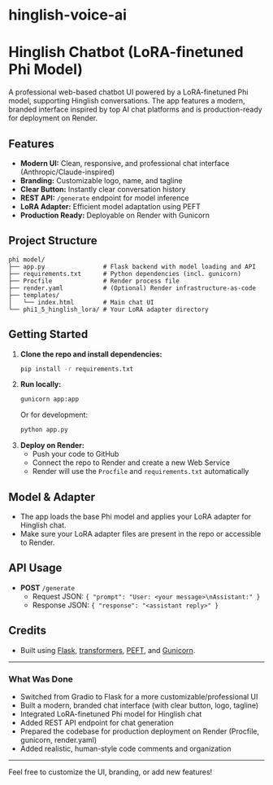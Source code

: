 # hinglish-voice-ai

# Hinglish Chatbot (LoRA-finetuned Phi Model)

A professional web-based chatbot UI powered by a LoRA-finetuned Phi model, supporting Hinglish conversations. The app features a modern, branded interface inspired by top AI chat platforms and is production-ready for deployment on Render.

## Features
- **Modern UI:** Clean, responsive, and professional chat interface (Anthropic/Claude-inspired)
- **Branding:** Customizable logo, name, and tagline
- **Clear Button:** Instantly clear conversation history
- **REST API:** `/generate` endpoint for model inference
- **LoRA Adapter:** Efficient model adaptation using PEFT
- **Production Ready:** Deployable on Render with Gunicorn

## Project Structure
```
phi model/
├── app.py                # Flask backend with model loading and API
├── requirements.txt      # Python dependencies (incl. gunicorn)
├── Procfile              # Render process file
├── render.yaml           # (Optional) Render infrastructure-as-code
├── templates/
│   └── index.html        # Main chat UI
└── phi1_5_hinglish_lora/ # Your LoRA adapter directory
```

## Getting Started
1. **Clone the repo and install dependencies:**
   ```bash
   pip install -r requirements.txt
   ```
2. **Run locally:**
   ```bash
   gunicorn app:app
   ```
   Or for development:
   ```bash
   python app.py
   ```
3. **Deploy on Render:**
   - Push your code to GitHub
   - Connect the repo to Render and create a new Web Service
   - Render will use the `Procfile` and `requirements.txt` automatically

## Model & Adapter
- The app loads the base Phi model and applies your LoRA adapter for Hinglish chat.
- Make sure your LoRA adapter files are present in the repo or accessible to Render.

## API Usage
- **POST** `/generate`
  - Request JSON: `{ "prompt": "User: <your message>\nAssistant:" }`
  - Response JSON: `{ "response": "<assistant reply>" }`

## Credits
- Built using [Flask](https://flask.palletsprojects.com/), [transformers](https://huggingface.co/docs/transformers/index), [PEFT](https://github.com/huggingface/peft), and [Gunicorn](https://gunicorn.org/).

---

### What Was Done
- Switched from Gradio to Flask for a more customizable/professional UI
- Built a modern, branded chat interface (with clear button, logo, tagline)
- Integrated LoRA-finetuned Phi model for Hinglish chat
- Added REST API endpoint for chat generation
- Prepared the codebase for production deployment on Render (Procfile, gunicorn, render.yaml)
- Added realistic, human-style code comments and organization

---
Feel free to customize the UI, branding, or add new features!
